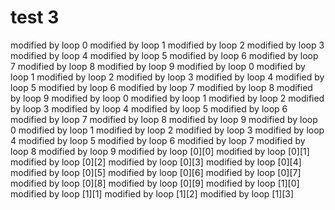 # test 3
modified by loop 0
modified by loop 1
modified by loop 2
modified by loop 3
modified by loop 4
modified by loop 5
modified by loop 6
modified by loop 7
modified by loop 8
modified by loop 9
modified by loop 0
modified by loop 1
modified by loop 2
modified by loop 3
modified by loop 4
modified by loop 5
modified by loop 6
modified by loop 7
modified by loop 8
modified by loop 9
modified by loop 0
modified by loop 1
modified by loop 2
modified by loop 3
modified by loop 4
modified by loop 5
modified by loop 6
modified by loop 7
modified by loop 8
modified by loop 9
modified by loop 0
modified by loop 1
modified by loop 2
modified by loop 3
modified by loop 4
modified by loop 5
modified by loop 6
modified by loop 7
modified by loop 8
modified by loop 9
modified by loop [0][0]
modified by loop [0][1]
modified by loop [0][2]
modified by loop [0][3]
modified by loop [0][4]
modified by loop [0][5]
modified by loop [0][6]
modified by loop [0][7]
modified by loop [0][8]
modified by loop [0][9]
modified by loop [1][0]
modified by loop [1][1]
modified by loop [1][2]
modified by loop [1][3]
